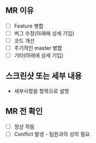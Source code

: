 ## MR 이유
- [ ] Feature 병합
- [ ] 버그 수정(아래에 상세 기입)
- [ ] 코드 개선
- [ ] 주기적인 master 병합
- [ ] 기타(아래에 상세 기입)

## 스크린샷 또는 세부 내용
- 세부사항을 항목으로 설명

## MR 전 확인
- [ ] 정상 작동
- [ ] Conflict 발생 - 팀원과의 상의 필요